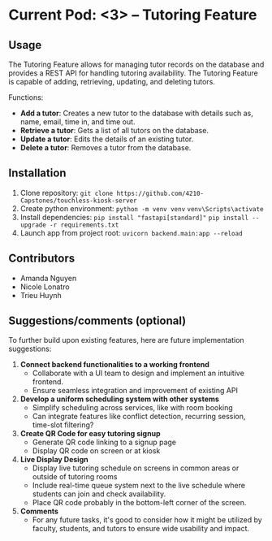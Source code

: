 # Current Pod: <3> – Tutoring Feature

## Usage

The Tutoring Feature allows for managing tutor records on the database and provides a REST API for handling tutoring availability. The Tutoring Feature is capable of adding, retrieving, updating, and deleting tutors. 

Functions:
- **Add a tutor**: Creates a new tutor to the database with details such as, name, email, time in, and time out.
- **Retrieve a tutor**: Gets a list of all tutors on the database.
- **Update a tutor**: Edits the details of an existing tutor.
- **Delete a tutor**: Removes a tutor from the database.

## Installation

1. Clone repository:
`git clone https://github.com/4210-Capstones/touchless-kiosk-server`
2. Create python environment:
`python -m venv venv`
`venv\Scripts\activate`
3. Install dependencies:
`pip install "fastapi[standard]"`
`pip install --upgrade -r requirements.txt`
4. Launch app from project root:
`uvicorn backend.main:app --reload`

## Contributors

* Amanda Nguyen
* Nicole Lonatro
* Trieu Huynh

## Suggestions/comments (optional)

To further build upon existing features, here are future implementation suggestions:

1. **Connect backend functionalities to a working frontend**
    - Collaborate with a UI team to design and implement an intuitive frontend.
    - Ensure seamless integration and improvement of existing API
2. **Develop a uniform scheduling system with other systems**
    - Simplify scheduling across services, like with room booking
    - Can integrate features like conflict detection, recurring session, time-slot filtering?
3. **Create QR Code for easy tutoring signup**
    - Generate QR code linking to a signup page
    - Display QR code on screen or at kiosk 
4. **Live Display Design**
    - Display live tutoring schedule on screens in common areas or outside of tutoring rooms
    - Include real-time queue system next to the live schedule where students can join and check availability.
    - Place QR code probably in the bottom-left corner of the screen. 
5. **Comments**
    - For any future tasks, it's good to consider how it might be utilized by faculty, students, and tutors to ensure wide usability and impact.
